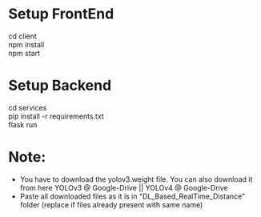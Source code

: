 # Setup FrontEnd
cd client </br>
npm install </br>
npm start </br>

# Setup Backend
cd services </br>
pip install -r requirements.txt </br>
flask run </br>

# Note:
- You have to download the yolov3.weight file. You can also download it from here YOLOv3 @ Google-Drive || YOLOv4 @ Google-Drive
- Paste all downloaded files as it is in "DL_Based_RealTime_Distance" folder (replace if files already present with same name)
